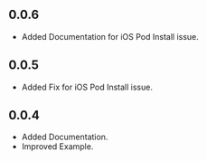 ## 0.0.6

* Added Documentation for iOS Pod Install issue.

## 0.0.5

* Added Fix for iOS Pod Install issue.

## 0.0.4

* Added Documentation.
* Improved Example.
